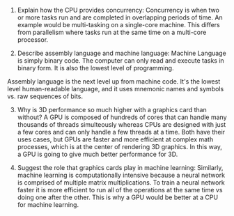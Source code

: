 <!-- Answers to the Short Answer Essay Questions go here -->

1.  Explain how the CPU provides concurrency:
    Concurrency is when two or more tasks run and are completed in overlapping periods of time. An example would be multi-tasking on a single-core machine. This differs from parallelism where tasks run at the same time on a multi-core processor.

2.  Describe assembly language and machine language:
    Machine Language is simply binary code. The computer can only read and execute tasks in binary form. It is also the lowest level of programming.

Assembly language is the next level up from machine code. It's the lowest level human-readable language, and it uses mnemonic names and symbols vs. raw sequences of bits.

3.  Why is 3D performance so much higher with a graphics card than without?
    A GPU is composed of hundreds of cores that can handle many thousands of threads simulteously whereas CPUs are designed with just a few cores and can only handle a few threads at a time. Both have their uses cases, but GPUs are faster and more efficient at complex math processes, which is at the center of rendering 3D graphics. In this way, a GPU is going to give much better performance for 3D.

4.  Suggest the role that graphics cards play in machine learning:
    Similarly, machine learning is computationally intensive because a neural network is comprised of multiple matrix multiplications. To train a neural network faster it is more efficient to run all of the operations at the same time vs doing one after the other. This is why a GPU would be better at a CPU for machine learning.
